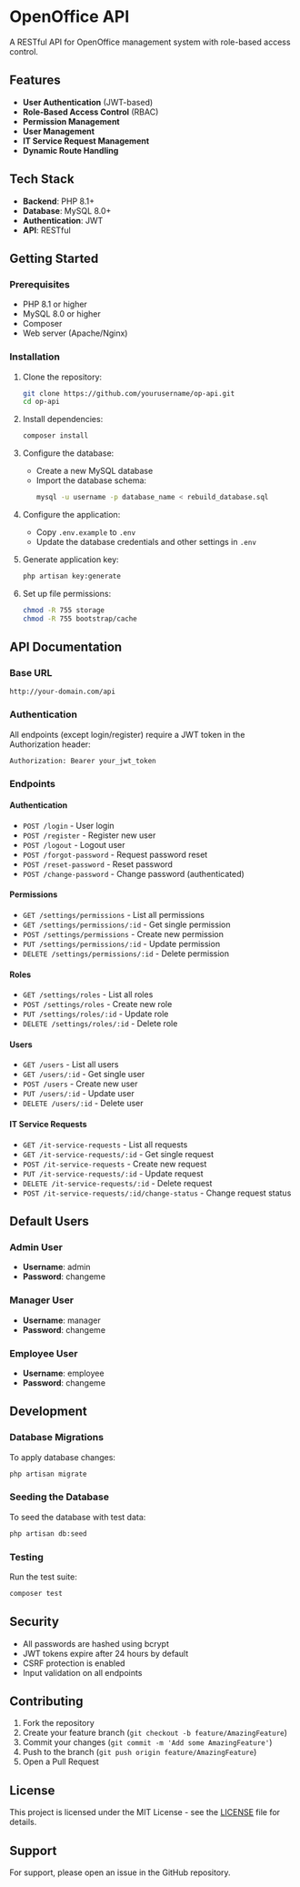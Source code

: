 # OpenOffice API

A RESTful API for OpenOffice management system with role-based access control.

## Features

- **User Authentication** (JWT-based)
- **Role-Based Access Control** (RBAC)
- **Permission Management**
- **User Management**
- **IT Service Request Management**
- **Dynamic Route Handling**

## Tech Stack

- **Backend**: PHP 8.1+
- **Database**: MySQL 8.0+
- **Authentication**: JWT
- **API**: RESTful

## Getting Started

### Prerequisites

- PHP 8.1 or higher
- MySQL 8.0 or higher
- Composer
- Web server (Apache/Nginx)

### Installation

1. Clone the repository:
   ```bash
   git clone https://github.com/yourusername/op-api.git
   cd op-api
   ```

2. Install dependencies:
   ```bash
   composer install
   ```

3. Configure the database:
   - Create a new MySQL database
   - Import the database schema:
     ```bash
     mysql -u username -p database_name < rebuild_database.sql
     ```

4. Configure the application:
   - Copy `.env.example` to `.env`
   - Update the database credentials and other settings in `.env`

5. Generate application key:
   ```bash
   php artisan key:generate
   ```

6. Set up file permissions:
   ```bash
   chmod -R 755 storage
   chmod -R 755 bootstrap/cache
   ```

## API Documentation

### Base URL
```
http://your-domain.com/api
```

### Authentication
All endpoints (except login/register) require a JWT token in the Authorization header:
```
Authorization: Bearer your_jwt_token
```

### Endpoints

#### Authentication
- `POST /login` - User login
- `POST /register` - Register new user
- `POST /logout` - Logout user
- `POST /forgot-password` - Request password reset
- `POST /reset-password` - Reset password
- `POST /change-password` - Change password (authenticated)

#### Permissions
- `GET /settings/permissions` - List all permissions
- `GET /settings/permissions/:id` - Get single permission
- `POST /settings/permissions` - Create new permission
- `PUT /settings/permissions/:id` - Update permission
- `DELETE /settings/permissions/:id` - Delete permission

#### Roles
- `GET /settings/roles` - List all roles
- `POST /settings/roles` - Create new role
- `PUT /settings/roles/:id` - Update role
- `DELETE /settings/roles/:id` - Delete role

#### Users
- `GET /users` - List all users
- `GET /users/:id` - Get single user
- `POST /users` - Create new user
- `PUT /users/:id` - Update user
- `DELETE /users/:id` - Delete user

#### IT Service Requests
- `GET /it-service-requests` - List all requests
- `GET /it-service-requests/:id` - Get single request
- `POST /it-service-requests` - Create new request
- `PUT /it-service-requests/:id` - Update request
- `DELETE /it-service-requests/:id` - Delete request
- `POST /it-service-requests/:id/change-status` - Change request status

## Default Users

### Admin User
- **Username**: admin
- **Password**: changeme

### Manager User
- **Username**: manager
- **Password**: changeme

### Employee User
- **Username**: employee
- **Password**: changeme

## Development

### Database Migrations
To apply database changes:
```bash
php artisan migrate
```

### Seeding the Database
To seed the database with test data:
```bash
php artisan db:seed
```

### Testing
Run the test suite:
```bash
composer test
```

## Security

- All passwords are hashed using bcrypt
- JWT tokens expire after 24 hours by default
- CSRF protection is enabled
- Input validation on all endpoints

## Contributing

1. Fork the repository
2. Create your feature branch (`git checkout -b feature/AmazingFeature`)
3. Commit your changes (`git commit -m 'Add some AmazingFeature'`)
4. Push to the branch (`git push origin feature/AmazingFeature`)
5. Open a Pull Request

## License

This project is licensed under the MIT License - see the [LICENSE](LICENSE) file for details.

## Support

For support, please open an issue in the GitHub repository.
